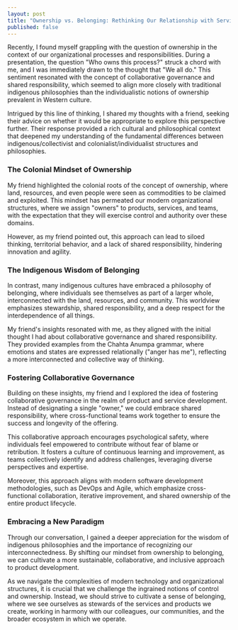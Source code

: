 ```yaml
---
layout: post
title: "Ownership vs. Belonging: Rethinking Our Relationship with Services and Products"
published: false
---
```


Recently, I found myself grappling with the question of ownership in the context of our organizational processes and responsibilities. During a presentation, the question "Who owns this process?" struck a chord with me, and I was immediately drawn to the thought that "We all do." This sentiment resonated with the concept of collaborative governance and shared responsibility, which seemed to align more closely with traditional indigenous philosophies than the individualistic notions of ownership prevalent in Western culture.

Intrigued by this line of thinking, I shared my thoughts with a friend, seeking their advice on whether it would be appropriate to explore this perspective further. Their response provided a rich cultural and philosophical context that deepened my understanding of the fundamental differences between indigenous/collectivist and colonialist/individualist structures and philosophies.

### The Colonial Mindset of Ownership

My friend highlighted the colonial roots of the concept of ownership, where land, resources, and even people were seen as commodities to be claimed and exploited. This mindset has permeated our modern organizational structures, where we assign "owners" to products, services, and teams, with the expectation that they will exercise control and authority over these domains.

However, as my friend pointed out, this approach can lead to siloed thinking, territorial behavior, and a lack of shared responsibility, hindering innovation and agility.

### The Indigenous Wisdom of Belonging

In contrast, many indigenous cultures have embraced a philosophy of belonging, where individuals see themselves as part of a larger whole, interconnected with the land, resources, and community. This worldview emphasizes stewardship, shared responsibility, and a deep respect for the interdependence of all things.

My friend's insights resonated with me, as they aligned with the initial thought I had about collaborative governance and shared responsibility. They provided examples from the Chahta Anumpa grammar, where emotions and states are expressed relationally ("anger has me"), reflecting a more interconnected and collective way of thinking.

### Fostering Collaborative Governance

Building on these insights, my friend and I explored the idea of fostering collaborative governance in the realm of product and service development. Instead of designating a single "owner," we could embrace shared responsibility, where cross-functional teams work together to ensure the success and longevity of the offering.

This collaborative approach encourages psychological safety, where individuals feel empowered to contribute without fear of blame or retribution. It fosters a culture of continuous learning and improvement, as teams collectively identify and address challenges, leveraging diverse perspectives and expertise.

Moreover, this approach aligns with modern software development methodologies, such as DevOps and Agile, which emphasize cross-functional collaboration, iterative improvement, and shared ownership of the entire product lifecycle.

### Embracing a New Paradigm

Through our conversation, I gained a deeper appreciation for the wisdom of indigenous philosophies and the importance of recognizing our interconnectedness. By shifting our mindset from ownership to belonging, we can cultivate a more sustainable, collaborative, and inclusive approach to product development.

As we navigate the complexities of modern technology and organizational structures, it is crucial that we challenge the ingrained notions of control and ownership. Instead, we should strive to cultivate a sense of belonging, where we see ourselves as stewards of the services and products we create, working in harmony with our colleagues, our communities, and the broader ecosystem in which we operate.

